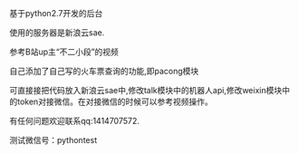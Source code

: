 基于python2.7开发的后台

使用的服务器是新浪云sae.

参考B站up主“不二小段”的视频

自己添加了自己写的火车票查询的功能,即pacong模块

可直接接把代码放入新浪云sae中,修改talk模块中的机器人api,修改weixin模块中的token对接微信。在对接微信的时候可以参考视频操作。

有任何问题欢迎联系qq:1414707572.

测试微信号：pythontest

